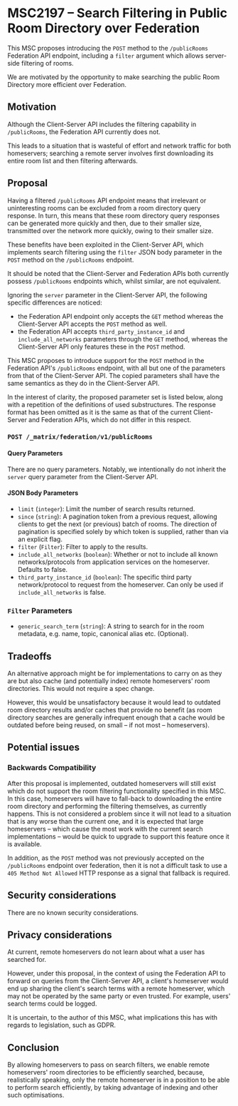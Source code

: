 # MSC2197 – Search Filtering in Public Room Directory over Federation

This MSC proposes introducing the `POST` method to the `/publicRooms` Federation API endpoint,
including a `filter` argument which allows server-side filtering of rooms.

We are motivated by the opportunity to make searching the public Room Directory more efficient over
Federation.

## Motivation

Although the Client-Server API includes the filtering capability in `/publicRooms`, the Federation API
currently does not.

This leads to a situation that is wasteful of effort and network traffic for both homeservers; searching
a remote server involves first downloading its entire room list and then filtering afterwards.

## Proposal

Having a filtered `/publicRooms` API endpoint means that irrelevant or uninteresting rooms can be
excluded from a room directory query response. In turn, this means that these room directory query
responses can be generated more quickly and then, due to their smaller size, transmitted over the network more quickly, owing to their
smaller size.

These benefits have been exploited in the Client-Server API, which implements search filtering 
using the `filter` JSON body parameter in the `POST` method on the `/publicRooms` endpoint.

It should be noted that the Client-Server and Federation APIs both currently possess `/publicRooms`
endpoints which, whilst similar, are not equivalent.

Ignoring the `server` parameter in the Client-Server API, the following specific differences are
noticed:

* the Federation API endpoint only accepts the `GET` method whereas the Client-Server API accepts
  the `POST` method as well.
* the Federation API accepts `third_party_instance_id` and `include_all_networks` parameters through
  the `GET` method, whereas the Client-Server API only features these in the `POST` method.

This MSC proposes to introduce support for the `POST` method in the Federation API's `/publicRooms`
endpoint, with all but one of the parameters from that of the Client-Server API. The copied parameters
shall have the same semantics as they do in the Client-Server API.

In the interest of clarity, the proposed parameter set is listed below, along with a repetition of the
definitions of used substructures. The response format has been omitted as it is the same as that of
the current Client-Server and Federation APIs, which do not differ in this respect.

### `POST /_matrix/federation/v1/publicRooms`

#### Query Parameters

There are no query parameters. Notably, we intentionally do not inherit the `server` query parameter
from the Client-Server API.

#### JSON Body Parameters

* `limit` (`integer`): Limit the number of search results returned.
* `since` (`string`): A pagination token from a previous request, allowing clients to get the next (or previous) batch of rooms. The direction of pagination is specified solely by which token is supplied, rather than via an explicit flag.
* `filter` (`Filter`): Filter to apply to the results.
* `include_all_networks` (`boolean`): Whether or not to include all known networks/protocols from application services on the homeserver. Defaults to false.
* `third_party_instance_id` (`boolean`): The specific third party network/protocol to request from the homeserver. Can only be used if `include_all_networks` is false.

### `Filter` Parameters

* `generic_search_term` (`string`): A string to search for in the room metadata, e.g. name, topic, canonical alias etc. (Optional).

## Tradeoffs

An alternative approach might be for implementations to carry on as they are but also
cache (and potentially index) remote homeservers' room directories. This would not require
a spec change.

However, this would be unsatisfactory because it would lead to outdated room directory results and/or
caches that provide no benefit (as room directory searches are generally infrequent enough that a cache
would be outdated before being reused, on small – if not most – homeservers).

## Potential issues

### Backwards Compatibility

After this proposal is implemented, outdated homeservers will still exist which do not support the room
filtering functionality specified in this MSC. In this case, homeservers will have to fall-back to downloading
the entire room directory and performing the filtering themselves, as currently happens. This is not considered
a problem since it will not lead to a situation that is any worse than the current one, and it is expected that
large homeservers – which cause the most work with the current search implementations – would be quick to upgrade
to support this feature once it is available.

In addition, as the `POST` method was not previously accepted on the `/publicRooms` endpoint over federation,
then it is not a difficult task to use a `405 Method Not Allowed` HTTP response as a signal that fallback is required.

## Security considerations

There are no known security considerations.

## Privacy considerations

At current, remote homeservers do not learn about what a user has searched for.

However, under this proposal, in the context of using the Federation API to forward on queries from the Client-Server
API, a client's homeserver would end up sharing the client's search terms with a remote homeserver, which may not be
operated by the same party or even trusted. For example, users' search terms could be logged.

It is uncertain, to the author of this MSC, what implications this has with regards to legislation, such as GDPR.

## Conclusion

By allowing homeservers to pass on search filters, we enable remote homeservers' room directories to be
efficiently searched, because, realistically speaking, only the remote homeserver is in a position to be
able to perform search efficiently, by taking advantage of indexing and other such optimisations.

